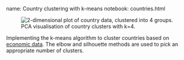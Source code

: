 name: Country clustering with k-means
notebook: countries.html

<figure>
<img src="{{ url_for('static', filename='img/dsml/country-clusters.png') }}"
     alt="2-dimensional plot of country data, clustered into 4 groups."
     class="centered">
<figcaption>PCA visualisation of country clusters with k=4.</figcaption>
</figure>

Implementing the k-means algorithm to cluster countries based on [economic data](https://www.kaggle.com/datasets/rohan0301/unsupervised-learning-on-country-data/). The elbow and silhouette methods are used to pick an appropriate number of clusters.
